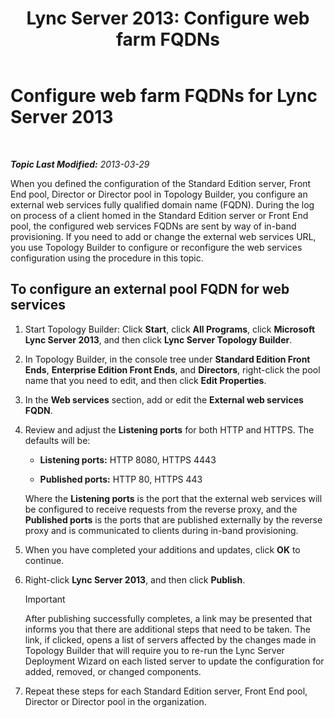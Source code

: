 ﻿---
title: 'Lync Server 2013: Configure web farm FQDNs'
TOCTitle: Configure web farm FQDNs
ms:assetid: cb25dbbd-dcea-4997-8e14-e5007dd7d3ca
ms:mtpsurl: https://technet.microsoft.com/en-us/library/Gg429722(v=OCS.15)
ms:contentKeyID: 48185481
ms.date: 07/23/2014
mtps_version: v=OCS.15
---

<div data-xmlns="http://www.w3.org/1999/xhtml">

<div class="topic" data-xmlns="http://www.w3.org/1999/xhtml" data-msxsl="urn:schemas-microsoft-com:xslt" data-cs="http://msdn.microsoft.com/en-us/">

<div data-asp="http://msdn2.microsoft.com/asp">

# Configure web farm FQDNs for Lync Server 2013

</div>

<div id="mainSection">

<div id="mainBody">

<span> </span>

_**Topic Last Modified:** 2013-03-29_

When you defined the configuration of the Standard Edition server, Front End pool, Director or Director pool in Topology Builder, you configure an external web services fully qualified domain name (FQDN). During the log on process of a client homed in the Standard Edition server or Front End pool, the configured web services FQDNs are sent by way of in-band provisioning. If you need to add or change the external web services URL, you use Topology Builder to configure or reconfigure the web services configuration using the procedure in this topic.

<div>

## To configure an external pool FQDN for web services

1.  Start Topology Builder: Click **Start**, click **All Programs**, click **Microsoft Lync Server 2013**, and then click **Lync Server Topology Builder**.

2.  In Topology Builder, in the console tree under **Standard Edition Front Ends**, **Enterprise Edition Front Ends**, and **Directors**, right-click the pool name that you need to edit, and then click **Edit Properties**.

3.  In the **Web services** section, add or edit the **External web services FQDN**.

4.  Review and adjust the **Listening ports** for both HTTP and HTTPS. The defaults will be:
    
      - **Listening ports:** HTTP 8080, HTTPS 4443
    
      - **Published ports:** HTTP 80, HTTPS 443
    
    Where the **Listening ports** is the port that the external web services will be configured to receive requests from the reverse proxy, and the **Published ports** is the ports that are published externally by the reverse proxy and is communicated to clients during in-band provisioning.

5.  When you have completed your additions and updates, click **OK** to continue.

6.  Right-click **Lync Server 2013**, and then click **Publish**.
    
    <div>
    

    > [!IMPORTANT]
    > After publishing successfully completes, a link may be presented that informs you that there are additional steps that need to be taken. The link, if clicked, opens a list of servers affected by the changes made in Topology Builder that will require you to re-run the Lync Server Deployment Wizard on each listed server to update the configuration for added, removed, or changed components.

    
    </div>

7.  Repeat these steps for each Standard Edition server, Front End pool, Director or Director pool in the organization.

</div>

</div>

<span> </span>

</div>

</div>

</div>

